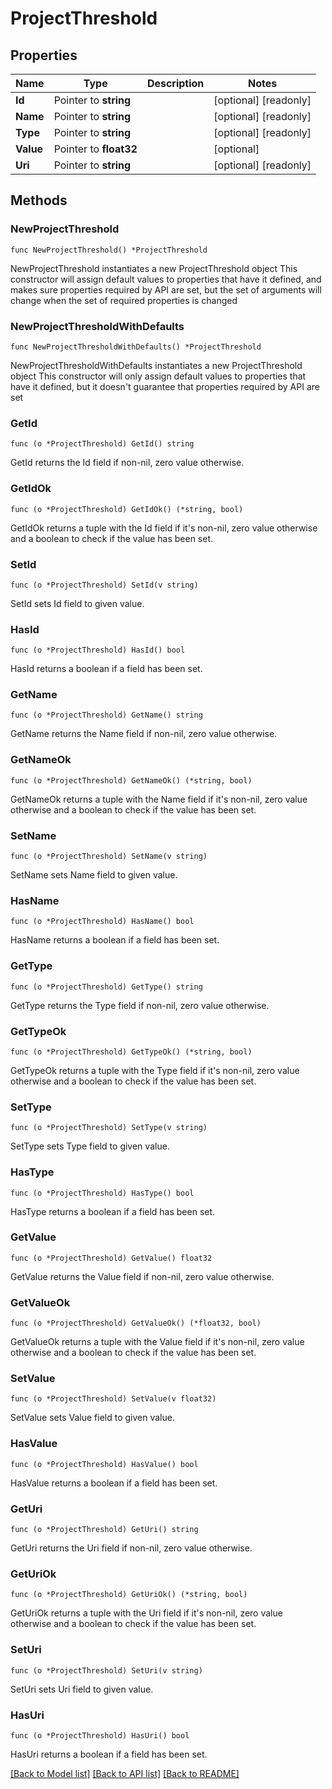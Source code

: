 # ProjectThreshold

## Properties

Name | Type | Description | Notes
------------ | ------------- | ------------- | -------------
**Id** | Pointer to **string** |  | [optional] [readonly] 
**Name** | Pointer to **string** |  | [optional] [readonly] 
**Type** | Pointer to **string** |  | [optional] [readonly] 
**Value** | Pointer to **float32** |  | [optional] 
**Uri** | Pointer to **string** |  | [optional] [readonly] 

## Methods

### NewProjectThreshold

`func NewProjectThreshold() *ProjectThreshold`

NewProjectThreshold instantiates a new ProjectThreshold object
This constructor will assign default values to properties that have it defined,
and makes sure properties required by API are set, but the set of arguments
will change when the set of required properties is changed

### NewProjectThresholdWithDefaults

`func NewProjectThresholdWithDefaults() *ProjectThreshold`

NewProjectThresholdWithDefaults instantiates a new ProjectThreshold object
This constructor will only assign default values to properties that have it defined,
but it doesn't guarantee that properties required by API are set

### GetId

`func (o *ProjectThreshold) GetId() string`

GetId returns the Id field if non-nil, zero value otherwise.

### GetIdOk

`func (o *ProjectThreshold) GetIdOk() (*string, bool)`

GetIdOk returns a tuple with the Id field if it's non-nil, zero value otherwise
and a boolean to check if the value has been set.

### SetId

`func (o *ProjectThreshold) SetId(v string)`

SetId sets Id field to given value.

### HasId

`func (o *ProjectThreshold) HasId() bool`

HasId returns a boolean if a field has been set.

### GetName

`func (o *ProjectThreshold) GetName() string`

GetName returns the Name field if non-nil, zero value otherwise.

### GetNameOk

`func (o *ProjectThreshold) GetNameOk() (*string, bool)`

GetNameOk returns a tuple with the Name field if it's non-nil, zero value otherwise
and a boolean to check if the value has been set.

### SetName

`func (o *ProjectThreshold) SetName(v string)`

SetName sets Name field to given value.

### HasName

`func (o *ProjectThreshold) HasName() bool`

HasName returns a boolean if a field has been set.

### GetType

`func (o *ProjectThreshold) GetType() string`

GetType returns the Type field if non-nil, zero value otherwise.

### GetTypeOk

`func (o *ProjectThreshold) GetTypeOk() (*string, bool)`

GetTypeOk returns a tuple with the Type field if it's non-nil, zero value otherwise
and a boolean to check if the value has been set.

### SetType

`func (o *ProjectThreshold) SetType(v string)`

SetType sets Type field to given value.

### HasType

`func (o *ProjectThreshold) HasType() bool`

HasType returns a boolean if a field has been set.

### GetValue

`func (o *ProjectThreshold) GetValue() float32`

GetValue returns the Value field if non-nil, zero value otherwise.

### GetValueOk

`func (o *ProjectThreshold) GetValueOk() (*float32, bool)`

GetValueOk returns a tuple with the Value field if it's non-nil, zero value otherwise
and a boolean to check if the value has been set.

### SetValue

`func (o *ProjectThreshold) SetValue(v float32)`

SetValue sets Value field to given value.

### HasValue

`func (o *ProjectThreshold) HasValue() bool`

HasValue returns a boolean if a field has been set.

### GetUri

`func (o *ProjectThreshold) GetUri() string`

GetUri returns the Uri field if non-nil, zero value otherwise.

### GetUriOk

`func (o *ProjectThreshold) GetUriOk() (*string, bool)`

GetUriOk returns a tuple with the Uri field if it's non-nil, zero value otherwise
and a boolean to check if the value has been set.

### SetUri

`func (o *ProjectThreshold) SetUri(v string)`

SetUri sets Uri field to given value.

### HasUri

`func (o *ProjectThreshold) HasUri() bool`

HasUri returns a boolean if a field has been set.


[[Back to Model list]](../README.md#documentation-for-models) [[Back to API list]](../README.md#documentation-for-api-endpoints) [[Back to README]](../README.md)



